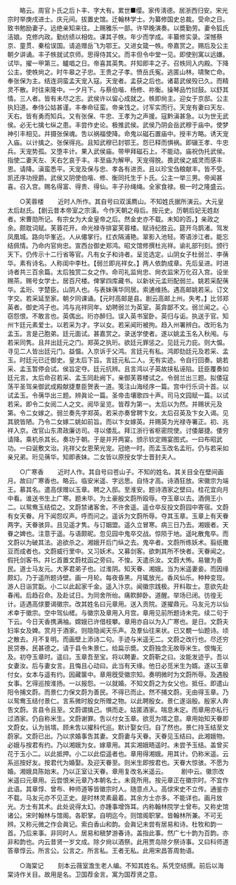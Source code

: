 <!-- { "loadSidebar": true } -->
　　略云。周官卜氏之后卜丰、字大有。累世■缨。家传淸德。居浙西归安。宋光宗时举庚戌进士。庆元间。拔置史馆。迁翰林学士。为纂修国史总裁。受命之日。致书勉励妻子。远绝亲知来往。上赐雅乐一部。许早晚演奏。以奬勤劳。妻令狐氏洁娘。克修内政。勤纺绩以相佐。课其子帙。年少而学成。丰纂修实录。深憾蔡京、童贯、秦桧误国。请追赠岳飞为鄂王。又进女箴一帙。帝嘉赏之。赐后及公主朝夕讲诵。丰子帙就试京师。思得侍其父。而丰但令中堂一见。即使别寓以远嫌。试毕。擢一甲第三。矑唱之日。帝喜其英隽。幷知即丰之子。召帙同入内殿。下降公主。使帙尙之。时牛皋之子忠。王贵之子孝。愤岳氏寃。逃匿山林。啸聚亡命。奉张保为主。结连洞蛮孟天宠入寇。天宠者。孟获之后也。诸葛武侯殁已久。而精灵不散。时往来隆中。一夕月下。与蔡伯喈、杨修、祢衡。操琴品竹挝鼓。以舒其情。三人者。皆有未尽之志。武侯许以留心成就之。帙即尙主。迎女于京邸。公主执妇道。奉侍公姑甚谨。丰奉命征蛮。帝亲饯之。讨军实而行。天宠有妻曰天左、天右。皆有勇而知兵。又有张保、牛忠、王孝为之声援。寇黔滇甚急。以为世无武侯。必无七擒七纵之患。丰尝作史论。极推武侯。武侯乃阴会岳武穆于庙中。使梦神引丰相见。幷摄张保魂。吿以祸福使降。命鬼以磁石置庙中。授丰方略。诱天宠入庙。以计擒之。张保得兆。且知武穆已封鄂王。怨已释而惧祸。即辍王孝、牛忠兵。天宠势孤。又堕丰计。果入武侯庙。带甲拜磁石上。不能动。庙祝伪托武侯。指使二妻天左、天右乞哀于丰。丰至庙为解甲。天宠得脱。畏武侯之威灵而感丰恩。请降。滇蛮悉平。天宠及保与忠、孝各有进贡。且以珍宝刍粮献丰。皆不受。凯还序功授爵。武侯又阴使伯喈、修、衡同托生于卜氏。公主一举三男。帝闻甚喜。召入宫。赐名得富、得贵、得仙。丰子孙绳绳。全家食禄。极一时之隆盛云。 


　　○芙蓉楼 
　　近时人所作。其自号曰双溪廌山。不知姓氏据所演云。大元皇太后赵氏。【剧云昔本帝室之宗潢。今作天朝之母后。按元史。历朝后妃无姓赵者。宋曹勋所记。有宗女为大金皇帝之后。然金史亦不载。未知的否。】亲政之余。颇耽词赋。芙蓉花开。命光禄寺排宴芙蓉楼。赋诗纪胜云。筵开乌鹊渚。驾发凤凰城。路向华峯近。人从僊掌行。红衣隔浦艳。翠影入池轻。寄语涉江者。能忘结佩情。乃命内官尙忠。宣西台御史郑鸿。昭文馆修撰杜兆祥。谕礼部刊刻。颁行天下。仍传示十二行省等官。凡有女子和诗者。呈览选定。山阴女子杜弱兰、李蒨华。素有诗名。人称闺中李杜。【弱兰即兆祥女。】两人依韵成章。先后呈进。时进诗者共三百余篇。太后独赏二女之作。命司礼监尙忠、尙衣监宋万化召入宫。设坐赐茶。赐号女学士。居百尺楼。俾掌四库藏书。以新状元孟珩配弱兰。姚若采配蒨华。孟珩、字楚臣。山阴人也。与表妹蒨华同居。索逋维扬。遇高邮姚若采。订文字交。若采延至家。朝夕同课诵。【元时高邮是县。剧云高邮上州。失考。】比邻郑英者。御史鸿子也。鸿与兆祥同年。幼聘弱兰为英室。英弇鄙不文。弱兰闻之。心窃怨恨。不敢言也。英偶出。珩亦醉归。误入英书室卧。英归与诟。执送于官。知州卞廷元素爱士。以若采为才。字以女。若采闻珩被拘。趋入州署辨白。改珩名为孟玉。言是己胞弟。廷元面试。甚嘉赏之。录送学使者。遂以姚孟玉名入秋闱。与若采同隽。且幷出廷元之门。郑英之执珩。欲廷元罪惩之。见廷元力庇。则大愠。寻见二人皆出廷元门。益愠。入京诉于父鸿。言廷元有私。鸿即劾廷元及若采、孟玉。时廷元已迁御史。皇太后下旨。言廷元私二人。无有实迹。令自行回奏。姚若采、孟玉暂停会试。侯旨定夺。廷元抗辨。且言鸿以子英故挟私诬陷。廷臣覆奏如廷元言。太后命召若采、孟玉同赴阙下。亲御芙蓉楼试之。令弱兰出三题。拟倭寇荡平圣驾亲御武成殿献捷羣臣贺表一道。笺注山海经序一篇。宫中行乐词十首。以试孟玉。令蒨华出三题。辨眞论一篇。圣帝击壤歌四十声。司马文园赋一篇。以试若采。即令二女阅二人之文。阅毕呈览。皆荐为第一。太后以为然。并赐状元及第。令二女嫁之。弱兰奏先字郑英。若采亦奏曾聘卞女。太后召英及卞女入谒。见其貌皆陋。乃令二女嫁二姚如前旨。而以卞女嫁英。并赐英为光禄寺署正。初、兆祥入京。改官山东肃政廉访司。寻以倭乱。拜江浙行省枢密院使。讨倭屡捷。倭穷请降。乘机杀其长。奏功于朝。于是并开两宴。颁示钦定赐宴图式。一曰布昭武功。一曰诞敷文治。兆祥父女恩荣光宠。冠绝一时。而孟玉改名孟珩。仍与若采如亲兄弟。珩见蒨华。知即表妹。二女皆以原授女学士晋封夫人。 


　　○广寒香 
　　近时人作。其自号曰苍山子。不知的姓名。其关目全在壁间画月。故曰广寒香也。略云。临安米遥、字远思。自恃才高。诗酒狂放。宋徽宗为端王。慕其名。遣高俅赠以玉章。聘之入邸。至淮安。题诗酒家之壁曰。桂花宜向月中看。谁送书生上广寒。题未毕。为土豪殷文蔚所殴辱。夺玉章以去。酒佣王小二。以鸳鸯玉结偿之。文蔚禁诸客舍。不许舍遥。遥仓卒反投文蔚园中寄宿。文蔚有女天眷。月下闻怨叹声。呼而问之。遥诉为文蔚所辱。夺其玉章。玉章上有天眷两字。天眷骇异。且见遥才隽。与订姻盟。遥久立冒寒。病三日乃去。湘娥者。天眷之婢也。注意于遥。与语颇昵。忽见园中鬼卒交战。惊陨于地。遥叱散鬼卒。而文蔚以为破其法。追欲杀之。湘娥开后门纵之去。鬼卒者。文蔚所练妖术。翦纸撒豆而成者也。文蔚威行里中。又习妖术。又募剑客。欲刺其所不快者。天眷闻之。假托剑客书。幷匕首置文蔚枕函之旁曰。不悛。天遣杀汝。文蔚大怖。易辙为善民。道士马友元。大茅君弟子也。过淮阴。知天眷、湘娥。当为米遥妻妾。而因缘颇幻。乃于遥所题诗壁。画一月轮。每夜昏黑。月辄放光。香风仙乐。种种变现。游人日诣赏翫。小二以此起家千金。遥入汴京。闻徽宗践极。开料取士。意欲先赴春闱。后趋召命。及赴试日。为同舍所绐。痛飮醉卧。道醒。举场已闭。彷徨无计。适遇高俅要谒徽宗。改其姓名曰元章用。送入贡院。遂擢鼎元。马友元方以仙术幸于徽宗。空中驾仙槎。与徽宗及章用入月宫。章用见前所题诗未完。续二句于下云。今日天香携满袖。嫦娥已许借枝攀。章用亦自以为入广寒也。是日。文蔚夫妇率女及婢。赏月于酒家。则隐隐闻天乐声。及羣仙往来状。已又覩一仙题诗。顷之散去。月不复明。而画壁上添诗二句。手迹与米遥无二。文蔚之改行也。尽还穷民贷券。民甚德之。请于县令朱景仁。给扁示奬。文蔚独念无故辱米生。恨悔无及。初夺玉章时。遥曰。玉章吾至宝。将以聘妻。文蔚靳之曰。汝能发迹乎。吾以女妻汝。后与妻女言。且悔且心动曰。此当有天缘。他日必觅米生为婿。遂以玉章付女。女本与遥有约。因藏箧中。章用旣受徽宗知。奏明微时为文蔚所辱。及遇殷女事。乞得巡按淮扬。一以报怨。一以就婚。不知文蔚之为女父也。抵任。即遣山阳令捕文蔚。而景仁力保文蔚为善民。不得已而止。然不捕文蔚。无由得玉章。乃以鸳鸯玉结付景仁。言系微时殷女所赠之物。以此聘殷女。景仁遂诣殷。殷家人奔吿文蔚。言县令且至。文蔚谓擒己。惧而走。姑匿酒家。喘息未定。而章用亦私行过酒家。仍自称米生。文蔚谢罪。吿以付女玉章。欲觅为壻之意。章用始知天眷即文蔚女。认为翁壻。顾未吿以擢科代巡。默计娶女归。自了然也。景仁持玉结至文蔚家。文蔚已出。乃以求婚事吿其妻。文蔚妻与天眷。天眷见玉结曰。此湘娥物。必娥与按君有约。乃以湘娥为女。嫁章用。其实湘娥晤遥时。未尝予玉结。盖曾买花于玉小二。以此抵押。小二以此偿遥者也。章用得湘娥。用其计。仍称米遥。云系巡按好友。按君代为婚娶。及迎天眷至。则米生即按君也。天眷大惊骇。不愿为婚。湘娥具陈始末。乃以正室让天眷。章用复改名米遥云。 
　　剧中云。徽宗改米遥曰元章用。云尝恨米元章乃本朝名士。未竟所用。按元章正在徽宗时。不宜作此语。其章惇、曾布、种师道等皆徽宗时人。随意点入。高俅宋史不立传。通鉴亦不载。马友元亦不见正史。是时林灵素最着。其余方士亦多。不能详也。画月放光。方士有其术。此处说得太幻。亦踵事增饰耳。内称翰林院学士曾布。又称史馆诸公。宋时翰林与馆阁。各职掌。自明迄今。则馆阁职掌。皆翰林所兼。不可无辨。又称元微之作会眞记。索白香山和韵。会眞记未尝有居易和诗。杜牧和韵一首。乃后来事。非同时人。居易和稹梦游春诗。盖指此事。然广七十韵为百韵。亦非和韵也。内云昔贤一岁文成。除夕尙以酒祭。此用贾岛除夕祭诗事。又曰科师道答章惇云。所言公。公言之。所言私。王者无私。此用宋昌答周勃语。 


　　○海棠记 
　　刻本云薇室澹生老人编。不知其姓名。系凭空结撰。前后以海棠诗作关目。故用是名。卫国荐金言。寓为国荐贤之意。 
